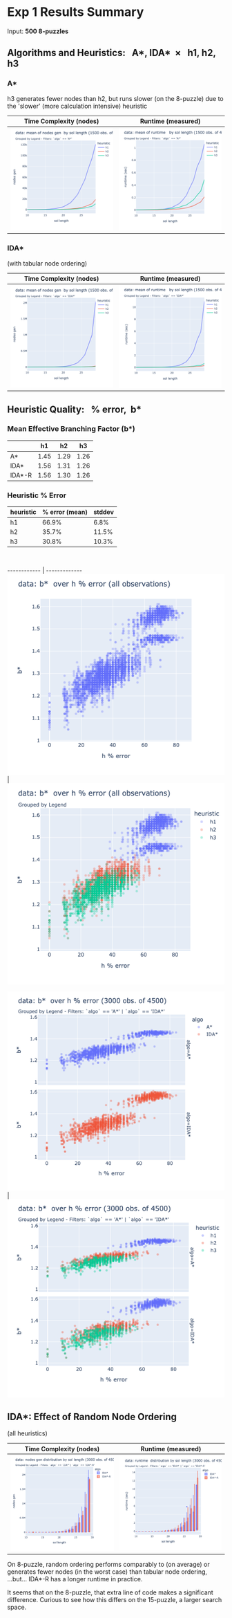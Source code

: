 # Exp 1 Results Summary

Input: **500 8-puzzles**

## Algorithms and Heuristics: &nbsp; A\*, IDA* &nbsp;&times; &nbsp; h1, h2, h3
### A\*
h3 generates fewer nodes than h2, but runs slower (on the 8-puzzle) due to the 'slower' (more calculation intensive) heuristic

Time Complexity (nodes) | Runtime (measured)
------------ | -------------
![A\* Time Complexity](img/astar_nodes_gen.png) | ![A\* Measured Runtime](img/astar_runtime_sec.png)


### IDA\*
(with tabular node ordering)

Time Complexity (nodes) | Runtime (measured)
------------ | -------------
![IDA\* Time Complexity](img/ida_nodes_gen.png) | ![IDA\* Measured Runtime](img/ida_runtime_sec.png)


## Heuristic Quality: &nbsp; % error, &nbsp;b\*
### Mean Effective Branching Factor (b\*)

&nbsp; | h1 | h2 | h3
------------ | ------------- | ------------ | -------------
A\* | 1.45 | 1.29 | 1.26
IDA\* | 1.56 | 1.31 | 1.26
IDA\*-R | 1.56 | 1.30 | 1.26

### Heuristic % Error

heuristic | % error (mean) | stddev
------------ | ------------- | ------------ 
h1 | 66.9% | 6.8% 
h2 | 35.7% | 11.5%
h3 | 30.8% | 10.3%

&nbsp;

------------ | -------------
![](img/heuristics_%error_vs_bstar_all_obs.png) | ![](img/heuristics_%error_vs_bstar_by_heuristic.png) 

![](img/heuristics_%error_vs_bstar_by_algo.png) | ![](img/heuristics_%error_vs_bstar_by_algo&heur.png)


## IDA\*: Effect of Random Node Ordering
(all heuristics)

Time Complexity (nodes) | Runtime (measured)
------------ | -------------
![](img/ida_vs_ida-R_nodesgen_h1h2h3.png) | ![](img/ida_vs_ida-R_runtime_sec_h1h2h3.png)

On 8-puzzle, random ordering performs comparably to (on average) or generates fewer nodes (in the worst case) than tabular node ordering, 
...but... IDA\*-R has a longer runtime in practice. 

It seems that on the 8-puzzle, that extra line of code makes a significant difference. Curious to see how this differs on the 15-puzzle, a larger search space.

